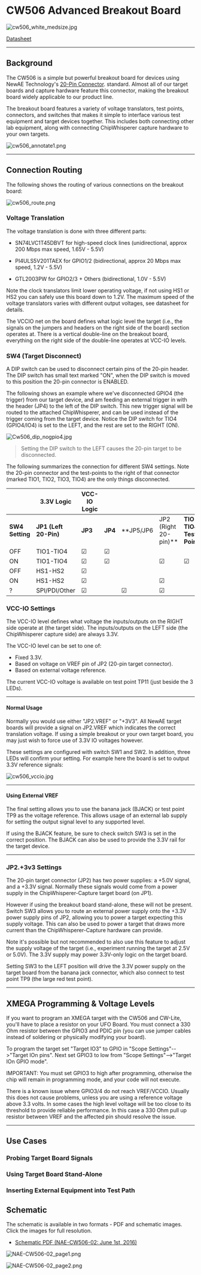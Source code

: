 # CW506 Advanced Breakout Board

![cw506\_white\_medsize.jpg](Images/Cw506_white_medsize.jpg
"cw506_white_medsize.jpg")

[Datasheet](http://media.newae.com/datasheets/NAE-CW506_datasheet.pdf)

---

## Background

The CW506 is a simple but powerful breakout board for devices using
NewAE Technology's [20-Pin Connector](../Capture/20-pin-connector.md).
standard. Almost all of our target boards and capture hardware feature
this connector, making the breakout board widely applicable to our
product line.

The breakout board features a variety of voltage translators, test
points, connectors, and switches that makes it simple to interface
various test equipment and target devices together. This includes both
connecting other lab equipment, along with connecting ChipWhisperer
capture hardware to your own targets.

![cw506\_annotate1.png](Images/Cw506_annotate1.png "cw506_annotate1.png")

---

## Connection Routing

The following shows the routing of various connections on the breakout
board:

![cw506\_route.png](Images/Cw506_route.png "cw506_route.png")

### **Voltage Translation**

The voltage translation is done with three different parts:

  - SN74LVC1T45DBVT for high-speed clock lines (unidirectional, approx
    200 Mbps max speed, 1.65V - 5.5V)

  - PI4ULS5V201TAEX for GPIO1/2 (bidirectional, approx 20 Mbps max
    speed, 1.2V - 5.5V)
  - GTL2003PW for GPIO2/3 + Others (bidirectional, 1.0V - 5.5V)

Note the clock translators limit lower operating voltage, if not using
HS1 or HS2 you can safely use this board down to 1.2V. The maximum speed
of the voltage translators varies with different output voltages, see
datasheet for details.

The VCCIO net on the board defines what logic level the target (i.e.,
the signals on the jumpers and headers on the right side of the board)
section operates at. There is a vertical double-line on the breakout
board, everything on the right side of the double-line operates at
VCC-IO levels.

### **SW4 (Target Disconnect)**

A DIP switch can be used to disconnect certain pins of the 20-pin
header. The DIP switch has small text marked "ON", when the DIP switch
is moved to this position the 20-pin connector is ENABLED.

The following shows an example where we've disconnected GPIO4 (the
trigger) from our target device, and am feeding an external trigger in
with the header (JP4) to the left of the DIP switch. This new trigger
signal will be routed to the attached ChipWhisperer, and can be used
instead of the trigger coming from the target device. Notice the DIP
switch for TIO4 (GPIO4/IO4) is set to the LEFT, and the rest are set to
the RIGHT (ON).

![Cw506_dip_nogpio4.jpg](Images/Cw506_dip_nogpio4.jpg "Cw506_dip_nogpio4")

>Setting the DIP switch to the LEFT causes the 20-pin target to be disconnected.

The following summarizes the connection for different SW4 settings. Note the
20-pin connector and the test-points to the right of that connector
(marked TIO1, TIO2, TIO3, TIO4) are the only things disconnected.

|             | **3.3V Logic**    | **VCC-IO Logic**| |       |                   |                    |                        |
| ----------- | ----------------- | --------|--------|-------|-------------------|---------------------|------------------------|
| **SW4 Setting**| **JP1 (Left 20-Pin)**| **JP3** | **JP4**    | **JP5/JP6 |JP2 (Right 20-pin)** | **TIO1-TIO4 Test Points** | **TP7/TP8, SMA Connectors** |
| OFF         | TIO1-TIO4         | ☑       |☑     |        |                   |                     |                        |
| ON          | TIO1-TIO4         | ☑       |☑     |        |☑                 |☑                    |                        |
| OFF         | HS1-HS2           | ☑       |       |       |                   |                      |☑                     |
| ON          | HS1-HS2           | ☑       |       |       |☑                  |                      |☑                     |
| ?           | SPI/PDI/Other     | ☑       |       |☑      |☑                 |                       |                      |

### **VCC-IO Settings**

The VCC-IO level defines what voltage the inputs/outputs on the RIGHT
side operate at (the target side). The inputs/outputs on the LEFT side
(the ChipWhisperer capture side) are always 3.3V.

The VCC-IO level can be set to one of:

  - Fixed 3.3V.
  - Based on voltage on VREF pin of JP2 (20-pin target connector).
  - Based on external voltage reference.

The current VCC-IO voltage is available on test point TP11 (just beside
the 3 LEDs).

---

#### Normal Usage

Normally you would use either "JP2.VREF" or "+3V3". All NewAE target
boards will provide a signal on JP2.VREF which indicates the correct
translation voltage. If using a simple breakout or your own target
board, you may just wish to force use of 3.3V IO voltages however.

These settings are configured with switch SW1 and SW2. In addition,
three LEDs will confirm your setting. For example here the board is set
to output 3.3V reference signals:

![cw506\_vccio.jpg](Images/Cw506_vccio.jpg "cw506_vccio.jpg")

---

#### Using External VREF


The final setting allows you to use the banana jack (BJACK) or test
point TP9 as the voltage reference. This allows usage of an external lab
supply for setting the output signal level to any supported level.

If using the BJACK feature, be sure to check switch SW3 is set in the
correct position. The BJACK can also be used to provide the 3.3V rail
for the target device.

---

### **JP2.+3v3 Settings**

The 20-pin target connector (JP2) has two power supplies: a +5.0V
signal, and a +3.3V signal. Normally these signals would come from a
power supply in the ChipWhisperer-Capture target board (on JP1).

However if using the breakout board stand-alone, these will not be
present. Switch SW3 allows you to route an external power supply onto
the +3.3V power supply pins of JP2, allowing you to power a target
expecting this supply voltage. This can also be used to power a target
that draws more current than the ChipWhisperer-Capture hardware can
provide.

Note it's possible but not recommended to also use this feature to
adjust the supply voltage of the target (i.e., experiment running the
target at 2.5V or 5.0V). The 3.3V supply may power 3.3V-only logic on
the target board.

Setting SW3 to the LEFT position will drive the 3.3V power supply on the
target board from the banana jack connector, which also connect to test
point TP9 (the large red test point).

---

## XMEGA Programming & Voltage Levels

If you want to program an XMEGA target with the CW506 and CW-Lite,
you'll have to place a resistor on your UFO Board. You must connect a
330 Ohm resistor between the GPIO3 and PDIC pin (you can use jumper
cables instead of soldering or physically modifying your board).

To program the target set "Target IO3" to GPIO in "Scope
Settings"--\>"Target IOn pins". Next set GPIO3 to low from "Scope
Settings"--\>"Target IOn GPIO mode".

IMPORTANT: You must set GPIO3 to high after programming, otherwise the
chip will remain in programming mode, and your code will not execute.

There is a known issue where GPIO3/4 do not reach VREF/VCCIO. Usually
this does not cause problems, unless you are using a reference voltage
above 3.3 volts. In some cases the high level voltage will be too close
to its threshold to provide reliable performance. In this case a 330 Ohm
pull up resistor between VREF and the affected pin should resolve the
issue.

---

## Use Cases

### **Probing Target Board Signals**

### **Using Target Board Stand-Alone**

### **Inserting External Equipment into Test Path**


## Schematic

The schematic is available in two formats - PDF and schematic images.
Click the images for full resolution.

  - [Schematic PDF (NAE-CW506-02: June 1st,
    2016)](Images/NAE-CW506-02-SCH.pdf "wikilink")

![NAE-CW506-02\_page1.png](Images/NAE-CW506-02_page1.png
"NAE-CW506-02_page1.png")

![NAE-CW506-02\_page2.png](Images/NAE-CW506-02_page2.png
"NAE-CW506-02_page2.png")
